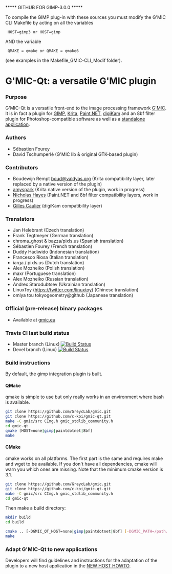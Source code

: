 ***** GITHUB FOR GIMP-3.0.0 *****

To compile the GIMP plug-in with these sources you must modify the G'MIC CLI Makefile by acting on all the variables 

     HOST=gimp3 or HOST=gimp 
     
AND the variable 

     QMAKE = qmake or QMAKE = qmake6 
     
(see examples in the Makefile_GMIC-CLI_Modif folder).


# G'MIC-Qt: a versatile G'MIC plugin

### Purpose

 G'MIC-Qt is a versatile front-end to the image processing framework
 [G'MIC](https://gmic.eu).  It is in fact a plugin for
 [GIMP](http://gimp.org), [Krita](https://krita.org), [Paint.NET](https://www.getpaint.net/),
 [digiKam](https://www.digikam.org) and an 8bf filter plugin for Photoshop-compatible software as well as a [standalone application](STANDALONE.md).

### Authors

  * Sébastien Fourey
  * David Tschumperlé (G'MIC lib & original GTK-based plugin)

### Contributors

 * Boudewijn Rempt <boud@valdyas.org> (Krita compatibility layer, later replaced by a native version of the plugin)
 * [amyspark](https://github.com/amyspark) (Krita native version of the plugin, work in progress)
 * [Nicholas Hayes](https://github.com/0xC0000054) (Paint.NET and 8bf filter compatibility layers, work in progress)
 * [Gilles Caulier](https://github.com/cgilles) (digiKam compatibility layer)


### Translators

 * Jan Helebrant (Czech translation)
 * Frank Tegtmeyer (German translation)
 * chroma_ghost & bazza/pixls.us (Spanish translation)
 * Sébastien Fourey (French translation)
 * Duddy Hadiwido (Indonesian translation)
 * Francesco Riosa (Italian translation)
 * iarga / pixls.us (Dutch translation)
 * Alex Mozheiko (Polish translation)
 * maxr (Portuguese translation)
 * Alex Mozheiko (Russian translation)
 * Andrex Starodubtsev (Ukrainian translation)
 * LinuxToy (https://twitter.com/linuxtoy) (Chinese translation)
 * omiya tou tokyogeometry@github (Japanese translation)

### Official (pre-release) binary packages

 * Available at [gmic.eu](https://gmic.eu)

### Travis CI last build status

 * Master branch (Linux) [![Build Status](https://api.travis-ci.org/c-koi/gmic-qt.svg?branch=master)](https://travis-ci.org/c-koi/gmic-qt)
 * Devel branch (Linux) [![Build Status](https://api.travis-ci.org/c-koi/gmic-qt.svg?branch=devel)](https://travis-ci.org/c-koi/gmic-qt)

### Build instructions

By default, the gimp integration plugin is built.

#### QMake

qmake is simple to use but only really works in an environment where bash is available.

```sh
git clone https://github.com/GreycLab/gmic.git
git clone https://github.com/c-koi/gmic-qt.git
make -C gmic/src CImg.h gmic_stdlib_community.h
cd gmic-qt
qmake [HOST=none|gimp|paintdotnet|8bf]
make
```

#### CMake

cmake works on all platforms. The first part is the same and requires make and wget to be available. If you don't have all dependencies, cmake will warn you which ones are missing. Note that the minimum cmake version is 3.1.

```sh
git clone https://github.com/GreycLab/gmic.git
git clone https://github.com/c-koi/gmic-qt.git
make -C gmic/src CImg.h gmic_stdlib_community.h
cd gmic-qt
```

Then make a build directory:

```sh
mkdir build
cd build
```

```sh
cmake .. [-DGMIC_QT_HOST=none|gimp|paintdotnet|8bf] [-DGMIC_PATH=/path/to/gmic] [-DCMAKE_BUILD_TYPE=[Debug|Release|RelwithDebInfo]
make
```

### Adapt G'MIC-Qt to new applications

Developers will find guidelines and instructions for the adaptation of the plugin to a new host application in the [NEW HOST HOWTO](https://github.com/c-koi/gmic-qt/blob/master/NEW_HOST_HOWTO.md).
